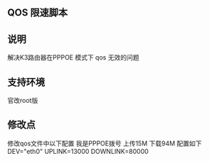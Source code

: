 ## QOS 限速脚本

## 说明
解决K3路由器在PPPOE 模式下 qos 无效的问题

## 支持环境
官改root版

## 修改点
修改qos文件中以下配置
我是PPPOE拨号 上传15M 下载94M
配置如下
DEV="eth0"
UPLINK=13000
DOWNLINK=80000

